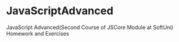 # JavaScriptAdvanced
JavaScript Advanced(Second Course of JSCore Module at SoftUni) Homework and Exercises
